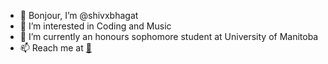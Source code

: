 - 👋 Bonjour, I’m @shivxbhagat
- 👀 I’m interested in Coding and Music
- 🌱 I’m currently an honours sophomore student at University of Manitoba
- 📫 Reach me at [📧](mailto:shivbhagat@icloud.com)
